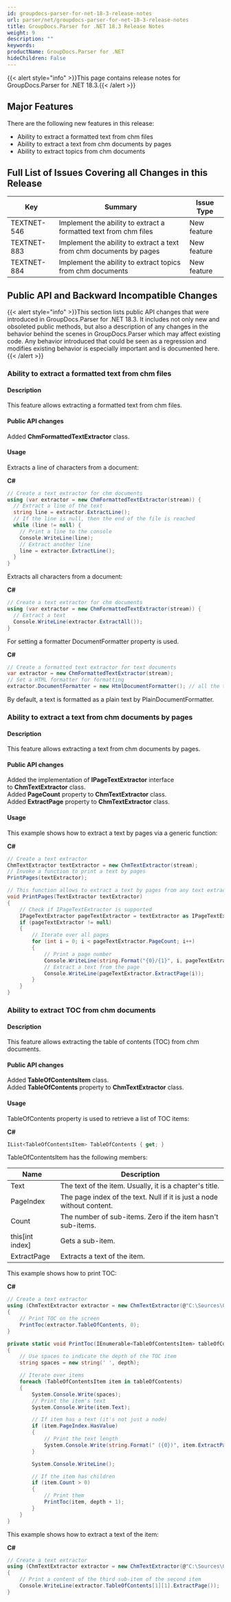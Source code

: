 ```yaml
---
id: groupdocs-parser-for-net-18-3-release-notes
url: parser/net/groupdocs-parser-for-net-18-3-release-notes
title: GroupDocs.Parser for .NET 18.3 Release Notes
weight: 9
description: ""
keywords: 
productName: GroupDocs.Parser for .NET
hideChildren: False
---
```

{{< alert style="info" >}}This page contains release notes for GroupDocs.Parser for .NET 18.3.{{< /alert >}}

## Major Features

There are the following new features in this release:

*   Ability to extract a formatted text from chm files
*   Ability to extract a text from chm documents by pages
*   Ability to extract topics from chm documents

## Full List of Issues Covering all Changes in this Release

| Key | Summary | Issue Type |
| --- | --- | --- |
| TEXTNET-546 | Implement the ability to extract a formatted text from chm files | New feature |
| TEXTNET-883 | Implement the ability to extract a text from chm documents by pages | New feature |
| TEXTNET-884 | Implement the ability to extract topics from chm documents | New feature |

## Public API and Backward Incompatible Changes

{{< alert style="info" >}}This section lists public API changes that were introduced in GroupDocs.Parser for .NET 18.3. It includes not only new and obsoleted public methods, but also a description of any changes in the behavior behind the scenes in GroupDocs.Parser which may affect existing code. Any behavior introduced that could be seen as a regression and modifies existing behavior is especially important and is documented here.{{< /alert >}}

### Ability to extract a formatted text from chm files

#### Description

This feature allows extracting a formatted text from chm files.

#### Public API changes

Added **ChmFormattedTextExtractor** class.

#### Usage

Extracts a line of characters from a document:

**C#**

```csharp
// Create a text extractor for chm documents
using (var extractor = new ChmFormattedTextExtractor(stream)) {
  // Extract a line of the text
  string line = extractor.ExtractLine();
  // If the line is null, then the end of the file is reached
  while (line != null) {
    // Print a line to the console
    Console.WriteLine(line);
    // Extract another line
    line = extractor.ExtractLine();
  }
}
```

Extracts all characters from a document:

**C#**

```csharp
// Create a text extractor for chm documents
using (var extractor = new ChmFormattedTextExtractor(stream)) {
  // Extract a text
  Console.WriteLine(extractor.ExtractAll());
}
```

For setting a formatter DocumentFormatter property is used.

**C#**

```csharp
// Create a formatted text extractor for text documents
var extractor = new ChmFormattedTextExtractor(stream);
// Set a HTML formatter for formatting
extractor.DocumentFormatter = new HtmlDocumentFormatter(); // all the text will be formatted as HTML
```

By default, a text is formatted as a plain text by PlainDocumentFormatter.

### Ability to extract a text from chm documents by pages

#### Description

This feature allows extracting a text from chm documents by pages.

#### Public API changes

Added the implementation of **IPageTextExtractor** interface to **ChmTextExtractor** class.  
Added **PageCount** property to **ChmTextExtractor** class.  
Added **ExtractPage** property to **ChmTextExtractor** class.

#### Usage

This example shows how to extract a text by pages via a generic function:

**C#**

```csharp
// Create a text extractor
ChmTextExtractor textExtractor = new ChmTextExtractor(stream);
// Invoke a function to print a text by pages
PrintPages(textExtractor);

// This function allows to extract a text by pages from any text extractor with IPageTextExtractor interface support
void PrintPages(TextExtractor textExtractor)
{ 
    // Check if IPageTextExtractor is supported
    IPageTextExtractor pageTextExtractor = textExtractor as IPageTextExtractor;
    if (pageTextExtractor != null)
    {
        // Iterate over all pages
        for (int i = 0; i < pageTextExtractor.PageCount; i++)
        {
            // Print a page number
            Console.WriteLine(string.Format("{0}/{1}", i, pageTextExtractor.PageCount));
            // Extract a text from the page
            Console.WriteLine(pageTextExtractor.ExtractPage(i));
        }
    }
}
```

### Ability to extract TOC from chm documents

#### Description

This feature allows extracting the table of contents (TOC) from chm documents.

#### Public API changes

Added **TableOfContentsItem** class.  
Added **TableOfContents** property to **ChmTextExtractor** class.

#### Usage

TableOfContents property is used to retrieve a list of TOC items:

**C#**

```csharp
IList<TableOfContentsItem> TableOfContents { get; }
```

TableOfContentsItem has the following members:

| Name | Description |
| --- | --- |
| Text | The text of the item. Usually, it is a chapter's title. |
| PageIndex | The page index of the text. Null if it is just a node without content. |
| Count | The number of sub-items. Zero if the item hasn't sub-items. |
| this\[int index\] | Gets a sub-item. |
| ExtractPage | Extracts a text of the item. |

This example shows how to print TOC:

**C#**

```csharp
// Create a text extractor
using (ChmTextExtractor extractor = new ChmTextExtractor(@"C:\Sources\GroupDocs.Parser\TestData\unit\chm\VBOB6.CHM"))
{
    // Print TOC on the screen
    PrintToc(extractor.TableOfContents, 0);
}

private static void PrintToc(IEnumerable<TableOfContentsItem> tableOfContents, int depth)
{
    // Use spaces to indicate the depth of the TOC item
    string spaces = new string(' ', depth);

    // Iterate over items
    foreach (TableOfContentsItem item in tableOfContents)
    {
        System.Console.Write(spaces);
        // Print the item's text
        System.Console.Write(item.Text);

        // If item has a text (it's not just a node)
        if (item.PageIndex.HasValue)
        {
            // Print the text length
            System.Console.Write(string.Format(" ({0})", item.ExtractPage().Length));
        }

        System.Console.WriteLine();

        // If the item has children
        if (item.Count > 0)
        {
            // Print them
            PrintToc(item, depth + 1);
        }
    }
}
```

This example shows how to extract a text of the item:

**C#**

```csharp
// Create a text extractor
using (ChmTextExtractor extractor = new ChmTextExtractor(@"C:\Sources\GroupDocs.Parser\TestData\unit\chm\VBOB6.CHM"))
{
    // Print a content of the third sub-item of the second item
    Console.WriteLine(extractor.TableOfContents[1][1].ExtractPage());
}
```
